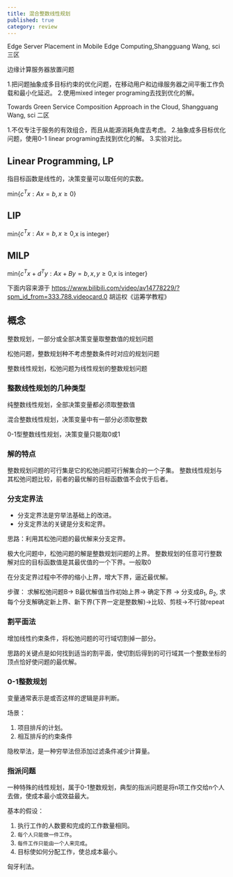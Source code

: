 ```yaml
---
title: 混合整数线性规划
published: true
category: review
---
```


Edge Server Placement in Mobile Edge Computing,Shangguang Wang, sci 三区

边缘计算服务器放置问题

1.把问题抽象成多目标约束的优化问题，在移动用户和边缘服务器之间平衡工作负载和最小化延迟。
2.使用mixed integer programing去找到优化的解。


Towards Green Service Composition Approach in the Cloud, Shangguang Wang, sci 二区

1.不仅专注于服务的有效组合，而且从能源消耗角度去考虑。
2.抽象成多目标优化问题，使用0-1 linear programing去找到优化的解。
3.实验对比。

## Linear Programming, LP

指目标函数是线性的，决策变量可以取任何的实数。

min{$c^Tx:Ax=b,x\geq0$}

## LIP

min{$c^Tx:Ax=b,x\geq0$,x is integer}


## MILP

min{$c^Tx+d^Ty:Ax+By=b,x,y\geq0$,x is integer}


下面内容来源于 https://www.bilibili.com/video/av14778229/?spm_id_from=333.788.videocard.0
胡运权《运筹学教程》
## 概念

整数规划，一部分或全部决策变量取整数值的规划问题

松弛问题，整数规划种不考虑整数条件时对应的规划问题

整数线性规划，松弛问题为线性规划的整数规划问题

### 整数线性规划的几种类型

纯整数线性规划，全部决策变量都必须取整数值

混合整数线性规划，决策变量中有一部分必须取整数

0-1型整数线性规划，决策变量只能取0或1

### 解的特点

整数规划问题的可行集是它的松弛问题可行解集合的一个子集。
整数线性规划与其松弛问题比较，前者的最优解的目标函数值不会优于后者。

### 分支定界法

- 分支定界法是穷举法基础上的改进。
- 分支定界法的关键是分支和定界。

思路：利用其松弛问题的最优解来分支定界。

极大化问题中，松弛问题的解是整数规划问题的上界。
整数规划的任意可行整数解对应的目标函数值是其最优值的一个下界。一般取0

在分支定界过程中不停的缩小上界，增大下界，逼近最优解。

步骤：
求解松弛问题B-> B最优解值当作初始上界-> 确定下界 -> 分支成$B_1$, $B_2$, 求每个分支解确定新上界、新下界(下界一定是整数解)->比较、剪枝->不行就repeat


### 割平面法
增加线性约束条件，将松弛问题的可行域切割掉一部分。

思路的关键点是如何找到适当的割平面，使切割后得到的可行域其一个整数坐标的顶点恰好使问题的最优解。


### 0-1整数规划

变量通常表示是或否这样的逻辑是非判断。

场景：
1. 项目排斥的计划。
2. 相互排斥的约束条件

隐枚举法，是一种穷举法但添加过滤条件减少计算量。

### 指派问题

一种特殊的线性规划，属于0-1整数规划，典型的指派问题是将n项工作交给n个人去做，使成本最小或效益最大。

基本的假设：
1. 执行工作的人数要和完成的工作数量相同。
2. `每个人只能做一件工作`。
3. `每件工作只能由一个人来完成`。
4. 目标使如何分配工作，使总成本最小。

匈牙利法。

### 
